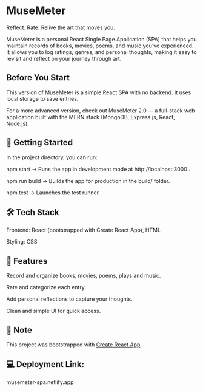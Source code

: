 # MuseMeter

Reflect. Rate. Relive the art that moves you.

MuseMeter is a personal React Single Page Application (SPA) that helps you maintain records of books, movies, poems, and music you’ve experienced. It allows you to log ratings, genres, and personal thoughts, making it easy to revisit and reflect on your journey through art.

## Before You Start

This version of MuseMeter is a simple React SPA with no backend. It uses local storage to save entries.

For a more advanced version, check out MuseMeter 2.0 — a full-stack web application built with the MERN stack (MongoDB, Express.js, React, Node.js).

## 🚀 Getting Started

In the project directory, you can run:

npm start → Runs the app in development mode at http://localhost:3000
.

npm run build → Builds the app for production in the build/ folder.

npm test → Launches the test runner.

## 🛠️ Tech Stack

Frontend: React (bootstrapped with Create React App), HTML

Styling: CSS

## 📖 Features

Record and organize books, movies, poems, plays and music.

Rate and categorize each entry.

Add personal reflections to capture your thoughts.

Clean and simple UI for quick access.

## 📌 Note

This project was bootstrapped with [Create React App](https://github.com/facebook/create-react-app).

## 💻 Deployment Link:

musemeter-spa.netlify.app
